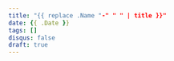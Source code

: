```yaml
---
title: "{{ replace .Name "-" " " | title }}"
date: {{ .Date }}
tags: []
disqus: false
draft: true
---
```



